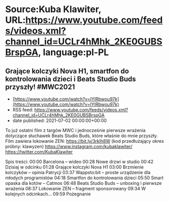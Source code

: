 # Source:Kuba Klawiter, URL:https://www.youtube.com/feeds/videos.xml?channel_id=UCLr4hMhk_2KE0GUBSBrspGA, language:pl-PL

## Grające kolczyki Nova H1, smartfon do kontrolowania dzieci i Beats Studio Buds przyszły! #MWC2021
 - [https://www.youtube.com/watch?v=IYIRbwou97k](https://www.youtube.com/watch?v=IYIRbwou97k)
 - RSS feed: https://www.youtube.com/feeds/videos.xml?channel_id=UCLr4hMhk_2KE0GUBSBrspGA
 - date published: 2021-07-02 00:00:00+00:00

To już ostatni film z targów MWC i jednocześnie pierwsze wrażenia dotyczące słuchawek Beats Studio Buds, które właśnie do mnie przyszły.
Film zawiera lokowanie ZEN: https://bit.ly/3rklh8W (kod przedłużający okres próbny: klawyzen)
https://www.instagram.com/kubaklawiter/
https://twitter.com/KubaKlawiter

Spis treści:
00:00 Barcelona – wideo
00:28 Nowe drzwi w studio
00:42 Dzisiaj w odcinku
01:28 Grające kolczyki Nova H1 
03:00 Brzmienie kolczyków – opinia Patrycji
03:37 Wappsto:bit – proste urządzenie dla młodych programistów
04:18 Smartfon do kontrolowania dzieci
05:50 Smart opaska dla kotów – Catmos
06:48 Beats Studio Buds – unboxing i pierwsze wrażenia 
08:37 Lokowanie ZEN – fragment sponsorowany
09:34 W kolejnych odcinkach…
09:59 Pożegnanie

